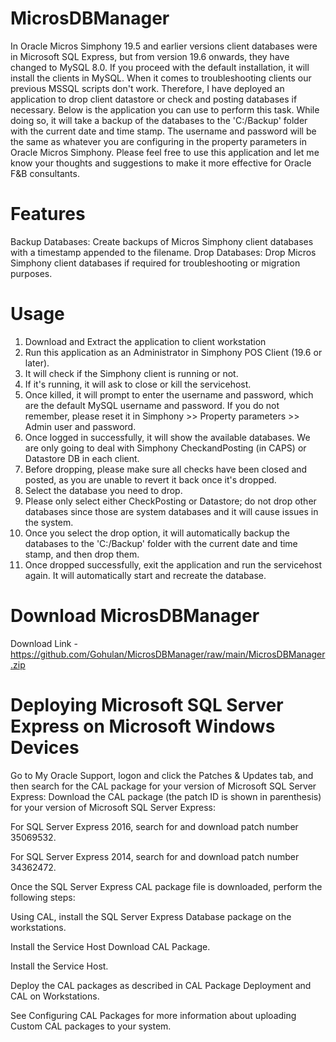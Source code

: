 # MicrosDBManager

In Oracle Micros Simphony 19.5 and earlier versions client databases were in Microsoft SQL Express, but from version 19.6 onwards, they have changed to MySQL 8.0. If you proceed with the default installation, it will install the clients in MySQL. When it comes to troubleshooting clients our previous MSSQL scripts don't work. Therefore, I have deployed an application to drop client datastore or check and posting databases if necessary. Below is the application you can use to perform this task. While doing so, it will take a backup of the databases to the 'C:/Backup' folder with the current date and time stamp. The username and password will be the same as whatever you are configuring in the property parameters in Oracle Micros Simphony. Please feel free to use this application and let me know your thoughts and suggestions to make it more effective for Oracle F&B consultants.

# Features
Backup Databases: Create backups of Micros Simphony client databases with a timestamp appended to the filename.
Drop Databases: Drop Micros Simphony client databases if required for troubleshooting or migration purposes.

# Usage
1) Download and Extract the application to client workstation
2) Run this application as an Administrator in Simphony POS Client (19.6 or later).
3) It will check if the Simphony client is running or not.
4) If it's running, it will ask to close or kill the servicehost.
5) Once killed, it will prompt to enter the username and password, which are the default MySQL username and password. If you do not remember, please reset it in Simphony >> Property parameters >> Admin user and password.
6) Once logged in successfully, it will show the available databases. We are only going to deal with Simphony CheckandPosting (in CAPS) or Datastore DB in each client.
7) Before dropping, please make sure all checks have been closed and posted, as you are unable to revert it back once it's dropped.
8) Select the database you need to drop.
9) Please only select either CheckPosting or Datastore; do not drop other databases since those are system databases and it will cause issues in the system.
10) Once you select the drop option, it will automatically backup the databases to the 'C:/Backup' folder with the current date and time stamp, and then drop them.
11) Once dropped successfully, exit the application and run the servicehost again. It will automatically start and recreate the database.

# Download MicrosDBManager 

Download Link - https://github.com/Gohulan/MicrosDBManager/raw/main/MicrosDBManager.zip

# Deploying Microsoft SQL Server Express on Microsoft Windows Devices

Go to My Oracle Support, logon and click the Patches & Updates tab, and then search for the CAL package for your version of Microsoft SQL Server Express: Download the CAL package (the patch ID is shown in parenthesis) for your version of Microsoft SQL Server Express:

For SQL Server Express 2016, search for and download patch number 35069532.

For SQL Server Express 2014, search for and download patch number 34362472.

Once the SQL Server Express CAL package file is downloaded, perform the following steps:

Using CAL, install the SQL Server Express Database package on the workstations.

Install the Service Host Download CAL Package.

Install the Service Host.

Deploy the CAL packages as described in CAL Package Deployment and CAL on Workstations.

See Configuring CAL Packages for more information about uploading Custom CAL packages to your system.


